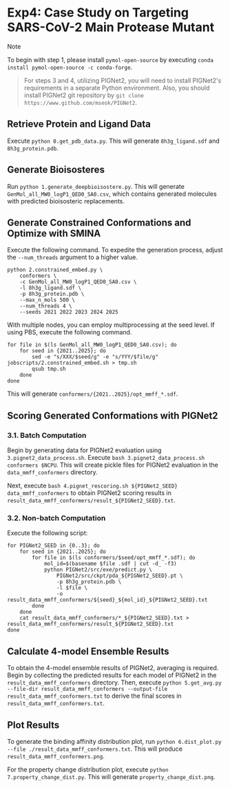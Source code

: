# Exp4: Case Study on Targeting SARS-CoV-2 Main Protease Mutant

> [!NOTE]
> To begin with step 1, please install `pymol-open-source` by executing `conda install pymol-open-source -c conda-forge`.

> For steps 3 and 4, utilizing PIGNet2, you will need to install PIGNet2's requirements in a separate Python environment. Also, you should install PIGNet2 git repository by `git clone https://www.github.com/mseok/PIGNet2`.

## Retrieve Protein and Ligand Data
Execute `python 0.get_pdb_data.py`. This will generate `8h3g_ligand.sdf` and `8h3g_protein.pdb`.

## Generate Bioisosteres
Run `python 1.generate_deepbioisostere.py`. This will generate `GenMol_all_MW0_logP1_QED0_SA0.csv`, which contains generated molecules with predicted bioisosteric replacements.

## Generate Constrained Conformations and Optimize with SMINA
Execute the following command. To expedite the generation process, adjust the `--num_threads` argument to a higher value.

```{console}
python 2.constrained_embed.py \
    conformers \
    -c GenMol_all_MW0_logP1_QED0_SA0.csv \
    -l 8h3g_ligand.sdf \
    -p 8h3g_protein.pdb \
    --max_n_mols 500 \
    --num_threads 4 \
    --seeds 2021 2022 2023 2024 2025
```

With multiple nodes, you can employ multiprocessing at the seed level. If using PBS, execute the following command.

```{console}
for file in $(ls GenMol_all_MW0_logP1_QED0_SA0.csv); do
    for seed in {2021..2025}; do
        sed -e "s/XXX/$seed/g" -e "s/YYY/$file/g" jobscripts/2.constrained_embed.sh > tmp.sh
        qsub tmp.sh
    done
done
```

This will generate `conformers/{2021..2025}/opt_mmff_*.sdf`.

## Scoring Generated Conformations with PIGNet2

### 3.1. Batch Computation
Begin by generating data for PIGNet2 evaluation using `3.pignet2_data_process.sh`. Execute `bash 3.pignet2_data_process.sh conformers $NCPU`. This will create pickle files for PIGNet2 evaluation in the `data_mmff_conformers` directory.

Next, execute `bash 4.pignet_rescoring.sh ${PIGNet2_SEED} data_mmff_conformers` to obtain PIGNet2 scoring results in `result_data_mmff_conformers/result_${PIGNet2_SEED}.txt`.

### 3.2. Non-batch Computation
Execute the following script:

```{console}
for PIGNet2_SEED in {0..3}; do
    for seed in {2021..2025}; do
        for file in $(ls conformers/$seed/opt_mmff_*.sdf); do
            mol_id=$(basename $file .sdf | cut -d_ -f3)
            python PIGNet2/src/exe/predict.py \
                PIGNet2/src/ckpt/pda_${PIGNet2_SEED}.pt \
                -p 8h3g_protein.pdb \
                -l $file \
                -o result_data_mmff_conformers/${seed}_${mol_id}_${PIGNet2_SEED}.txt
        done
    done
    cat result_data_mmff_conformers/*_${PIGNet2_SEED}.txt > result_data_mmff_conformers/result_${PIGNet2_SEED}.txt
done
```

## Calculate 4-model Ensemble Results
To obtain the 4-model ensemble results of PIGNet2, averaging is required. Begin by collecting the predicted results for each model of PIGNet2 in the `result_data_mmff_conformers` directory. Then, execute `python 5.get_avg.py --file-dir result_data_mmff_conformers --output-file result_data_mmff_conformers.txt` to derive the final scores in `result_data_mmff_conformers.txt`.

## Plot Results
To generate the binding affinity distribution plot, run `python 6.dist_plot.py --file ./result_data_mmff_conformers.txt`. This will produce `result_data_mmff_conformers.png`.

For the property change distribution plot, execute `python 7.property_change_dist.py`. This will generate `property_change_dist.png`.
